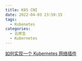 ```yaml
---
title: K8S CNI
date: 2022-04-03 23:59:15
tags:
  - Kubenetes
categories: 
  - 云原生
  - Kubernetes
---
```



<p></p>
<!-- more -->

[如何实现一个 Kubernetes 网络插件](https://mp.weixin.qq.com/s/oC4PemXm6aupFNKKCkqOJQ)
​
